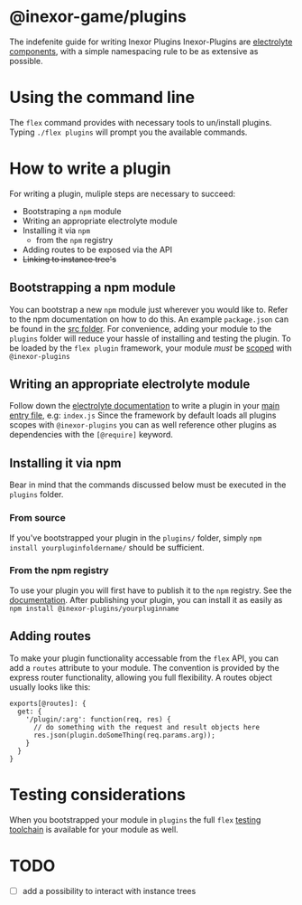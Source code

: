 @inexor-game/plugins
======================

The indefenite guide for writing Inexor Plugins
Inexor-Plugins are [electrolyte components](https://www.npmjs.com/package/electrolyte#components), with a simple namespacing rule to be as extensive as possible.

# Using the command line
The `flex` command provides with necessary tools to un/install plugins.
Typing `./flex plugins` will prompt you the available commands.

# How to write a plugin

For writing a plugin, muliple steps are necessary to succeed:

- Bootstraping a `npm` module
- Writing an appropriate electrolyte module
- Installing it via `npm`
  - from the `npm` registry
- Adding routes to be exposed via the API
- ~~Linking to instance tree's~~

## Bootstrapping a npm module
You can bootstrap a new `npm` module just wherever you would like to.
Refer to the npm documentation on how to do this. An example `package.json` can be found in the [src folder](/src/README.md).
For convenience, adding your module to the `plugins` folder will reduce your hassle of installing and testing the plugin.
To be loaded by the `flex plugin` framework, your module *must* be [scoped](https://docs.npmjs.com/misc/scope) with `@inexor-plugins`

## Writing an appropriate electrolyte module
Follow down the [electrolyte documentation](https://github.com/jaredhanson/electrolyte) to write a plugin in your [main entry file](https://docs.npmjs.com/files/package.json#main), e.g: `index.js`
Since the framework by default loads all plugins scopes with `@inexor-plugins` you can as well reference other plugins as dependencies with the `[@require]` keyword.

## Installing it via npm
Bear in mind that the commands discussed below must be executed in the `plugins` folder.

### From source
If you've bootstrapped your plugin in the `plugins/` folder, simply `npm install yourpluginfoldername/` should be sufficient.

### From the npm registry
To use your plugin you will first have to publish it to the `npm` registry. See the [documentation](https://docs.npmjs.com/getting-started/publishing-npm-packages).
After publishing your plugin, you can install it as easily as `npm install @inexor-plugins/yourpluginname`

## Adding routes
To make your plugin functionality accessable from the `flex` API, you can add a `routes` attribute to your module.
The convention is provided by the express router functionality, allowing you full flexibility.
A routes object usually looks like this:
```
exports[@routes]: {
  get: {
    '/plugin/:arg': function(req, res) {
      // do something with the request and result objects here
      res.json(plugin.doSomeThing(req.params.arg));
    }
  }
}
```

# Testing considerations
When you bootstrapped your module in `plugins` the full `flex` [testing toolchain](README.md#testing) is available for your module as well.

# TODO

- [ ] add a possibility to interact with instance trees
